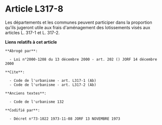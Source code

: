 # Article L317-8

Les départements et les communes peuvent participer dans la proportion qu'ils jugeront utile aux frais d'aménagement des
lotissements visés aux articles L. 317-1 et L. 317-2.

**Liens relatifs à cet article**

	**Abrogé par**:

	  - Loi n°2000-1208 du 13 décembre 2000 - art. 202 () JORF 14 décembre 2000

	**Cite**:

	  - Code de l'urbanisme - art. L317-1 (Ab)
	  - Code de l'urbanisme - art. L317-2 (Ab)

	**Anciens textes**:

	  - Code de l'urbanisme 132

	**Codifié par**:

	  - Décret n°73-1022 1973-11-08 JORF 13 NOVEMBRE 1973
